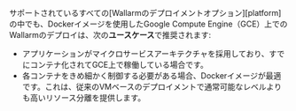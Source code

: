 サポートされているすべての[Wallarmのデプロイメントオプション][platform]の中でも、Dockerイメージを使用したGoogle Compute Engine（GCE）上でのWallarmのデプロイは、次の**ユースケース**で推奨されます:

* アプリケーションがマイクロサービスアーキテクチャを採用しており、すでにコンテナ化されてGCE上で稼働している場合です。
* 各コンテナをきめ細かく制御する必要がある場合、Dockerイメージが最適です。これは、従来のVMベースのデプロイメントで通常可能なレベルよりも高いリソース分離を提供します。
